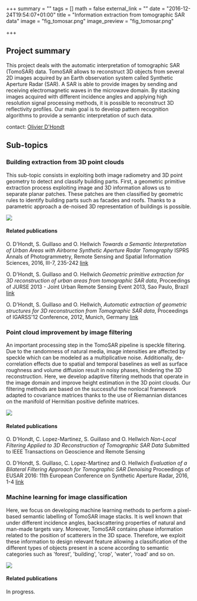 +++
summary = ""
tags = []
math = false
external_link = ""
date = "2016-12-24T19:54:07+01:00"
title = "Information extraction from tomographic SAR data"
image = "fig_tomosar.png"
image_preview = "fig_tomosar.png"

+++

## Project summary

This project deals with the automatic interpretation of tomographic SAR (TomoSAR) data. TomoSAR allows to reconstruct 3D objects from several 2D images acquired by an Earth observation system called Synthetic Aperture Radar (SAR). A SAR is able to provide images by sending and receiving electromagnetic waves in the microwave domain. By stacking images acquired with different incidence angles and applying high resolution signal processing methods, it is possible to reconstruct 3D reflectivity profiles. Our main goal is to develop pattern recognition algorithms to provide a semantic interpretation of such data.

contact: [Olivier D'Hondt](http://www.cv.tu-berlin.de/menue/mitarbeiter/olivier_dhondt/)

## Sub-topics

### Building extraction from 3D point clouds

This sub-topic consists in exploiting both image radiometry and 3D point geometry to detect and classify building parts. First, a geometric primitive extraction process exploiting image and 3D information allows us to separate planar patches. These patches are then classified by geometric rules to identify building parts such as facades and roofs. Thanks to a parametric approach a de-noised 3D representation of buildings is possible.

![](fig_isprs.png)


#### Related publications

O. D'Hondt, S. Guillaso and O. Hellwich _Towards a Semantic Interpretation of Urban Areas with Airborne Synthetic Aperture Radar Tomography_ ISPRS Annals of Photogrammetry, Remote Sensing and Spatial Information Sciences, 2016, III-7, 235-242 
[link](http://www.isprs-ann-photogramm-remote-sens-spatial-inf-sci.net/III-7/235/2016/isprs-annals-III-7-235-2016.pdf)

O. D'Hondt, S. Guillaso and O. Hellwich _Geometric primitive extraction for 3D reconstruction of urban areas from tomographic SAR data_, Proceedings of JURSE 2013 - Joint Urban Remote Sensing Event 2013, Sao Paulo, Brazil 
[link](http://ieeexplore.ieee.org/document/6550701/)

O. D'Hondt, S. Guillaso and O. Hellwich, _Automatic extraction of geometric structures for 3D reconstruction from Tomographic SAR data_, Proceedings of IGARSS'12 Conference, 2012, Munich, Germany 
[link](http://ieeexplore.ieee.org/document/6350507/)

### Point cloud improvement by image filtering

An important processing step in the TomoSAR pipeline is speckle filtering. Due to the randomness of natural media, image intensities are affected by speckle which can be modeled as a multiplicative noise. Additionally, de-correlation effects due to spatial and temporal baselines as well as surface roughness and volume diffusion result in noisy phases, hindering the 3D reconstruction. Here, we develop adaptive filtering methods that operate in the image domain and improve height estimation in the 3D point clouds. Our filtering methods are based on the successful the nonlocal framework adapted to covariance matrices thanks to the use of Riemannian distances on the manifold of Hermitian positive definite matrices.


![](fig_blf.png)


#### Related publications

O. D'Hondt, C. Lopez-Martinez, S. Guillaso and O. Hellwich _Non-Local Filtering Applied to 3D Reconstruction of Tomographic SAR Data_ Submitted to IEEE Transactions on Geoscience and Remote Sensing

O. D'Hondt, S. Guillaso, C. Lopez-Martinez and O. Hellwich _Evaluation of a Bilateral Filtering Approach for Tomographic SAR Denoising_ Proceedings of EUSAR 2016: 11th European Conference on Synthetic Aperture Radar, 2016, 1-4 
[link](http://ieeexplore.ieee.org/document/7559486/)


### Machine learning for image classification

Here, we focus on developing machine learning methods to perform a pixel-based semantic labelling of TomoSAR image stacks. It is well known that under different incidence angles, backscattering properties of natural and man-made targets vary. Moreover,  TomoSAR contains  phase information related to the position of scatterers in the 3D space. Therefore, we exploit these information to design relevant feature allowing a classification of the different types of objects present in a scene according to semantic categories such as 'forest', 'building', 'crop', 'water', 'road' and so on.  

![](fig_ML.png)

#### Related publications

In progress.
